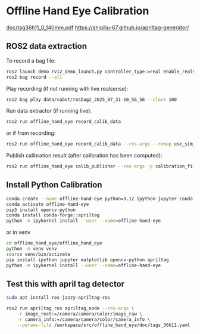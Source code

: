 # Offline Hand Eye Calibration

[doc/tag36h11_0_140mm.pdf](doc/tag36h11_0_140mm.pdf)
https://shiqiliu-67.github.io/apriltag-generator/


## ROS2 data extraction 

To record a bag file:
```bash
ros2 launch demo rviz_demo_launch.py controller_type:=real enable_realsense_camera:=true
ros2 bag record --all
```

Play recording (if not running with live realsense):
```bash
ros2 bag play data/cobot/rosbag2_2025_07_31-10_56_58 --clock 100
```

Run data extractor (if running live):
```bash
ros2 run offline_hand_eye record_calib_data
```
or if from recording:
```bash
ros2 run offline_hand_eye record_calib_data --ros-args --remap use_sim_time:=true
```

Publish calibration result (after calibration has been computed):
```bash
ros2 run offline_hand_eye calib_publisher --ros-args -p calibration_file:=handeye_calibration.json
```

## Install Python Calibration

```bash
conda create --name offline-hand-eye python=3.12 ipython jupyter conda-forge::matplotlib 
conda activate offline-hand-eye
pip3 install opencv-python
conda install conda-forge::apriltag
python -m ipykernel install --user --name=offline-hand-eye
```

or in venv

```bash
cd offline_hand_eye/offline_hand_eye
python -m venv venv
source venv/bin/activate
pip install ipython jupyter matplotlib opencv-python apriltag
python -m ipykernel install --user --name=offline-hand-eye
```

## Test this with april tag detector

```bash
sudo apt install ros-jazzy-apriltag-ros
```

```bash
ros2 run apriltag_ros apriltag_node --ros-args \
    -r image_rect:=/camera/camera/color/image_raw \
    -r camera_info:=/camera/camera/color/camera_info \
    --params-file /workspace/src/offline_hand_eye/doc/tags_36h11.yaml
```
